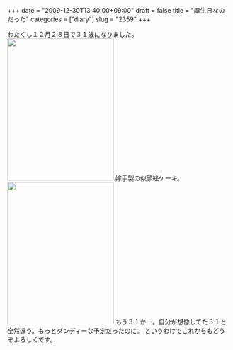 +++
date = "2009-12-30T13:40:00+09:00"
draft = false
title = "誕生日なのだった"
categories = ["diary"]
slug = "2359"
+++

わたくし１２月２８日で３１歳になりました。
<img src="http://ieiriblog.img.jugem.jp/20091230_1564048.jpg" width="240" height="320" alt="" class="pict" />
嫁手製の似顔絵ケーキ。
<img src="http://ieiriblog.img.jugem.jp/20091230_1564049.jpg" width="240" height="320" alt="" class="pict" />
もう３１かー。自分が想像してた３１と全然違う。もっとダンディーな予定だったのに。
というわけでこれからもどうぞよろしくです。
